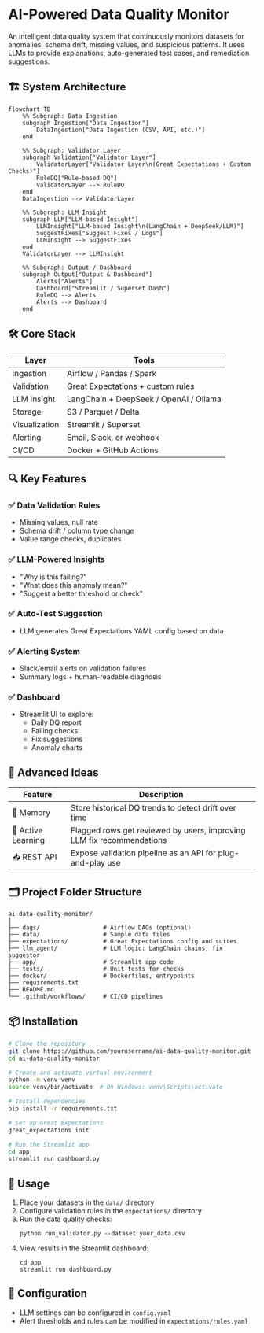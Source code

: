 # AI-Powered Data Quality Monitor

An intelligent data quality system that continuously monitors datasets for anomalies, schema drift, missing values, and suspicious patterns. It uses LLMs to provide explanations, auto-generated test cases, and remediation suggestions.

## 🏗️ System Architecture

```mermaid
flowchart TB
    %% Subgraph: Data Ingestion
    subgraph Ingestion["Data Ingestion"]
        DataIngestion["Data Ingestion (CSV, API, etc.)"]
    end

    %% Subgraph: Validator Layer
    subgraph Validation["Validator Layer"]
        ValidatorLayer["Validator Layer\n(Great Expectations + Custom Checks)"]
        RuleDQ["Rule-based DQ"]
        ValidatorLayer --> RuleDQ
    end
    DataIngestion --> ValidatorLayer

    %% Subgraph: LLM Insight
    subgraph LLM["LLM-based Insight"]
        LLMInsight["LLM-based Insight\n(LangChain + DeepSeek/LLM)"]
        SuggestFixes["Suggest Fixes / Logs"]
        LLMInsight --> SuggestFixes
    end
    ValidatorLayer --> LLMInsight

    %% Subgraph: Output / Dashboard
    subgraph Output["Output & Dashboard"]
        Alerts["Alerts"]
        Dashboard["Streamlit / Superset Dash"]
        RuleDQ --> Alerts
        Alerts --> Dashboard
    end
```

## 🛠️ Core Stack

| Layer | Tools |
|-------|-------|
| Ingestion | Airflow / Pandas / Spark |
| Validation | Great Expectations + custom rules |
| LLM Insight | LangChain + DeepSeek / OpenAI / Ollama |
| Storage | S3 / Parquet / Delta |
| Visualization | Streamlit / Superset |
| Alerting | Email, Slack, or webhook |
| CI/CD | Docker + GitHub Actions |

## 🔍 Key Features

### ✅ Data Validation Rules
* Missing values, null rate
* Schema drift / column type change
* Value range checks, duplicates

### ✅ LLM-Powered Insights
* "Why is this failing?"
* "What does this anomaly mean?"
* "Suggest a better threshold or check"

### ✅ Auto-Test Suggestion
* LLM generates Great Expectations YAML config based on data

### ✅ Alerting System
* Slack/email alerts on validation failures
* Summary logs + human-readable diagnosis

### ✅ Dashboard
* Streamlit UI to explore:
   * Daily DQ report
   * Failing checks
   * Fix suggestions
   * Anomaly charts

## 🚀 Advanced Ideas

| Feature | Description |
|---------|-------------|
| 🧠 Memory | Store historical DQ trends to detect drift over time |
| 🔁 Active Learning | Flagged rows get reviewed by users, improving LLM fix recommendations |
| 📥 REST API | Expose validation pipeline as an API for plug-and-play use |

## 🗂️ Project Folder Structure

```
ai-data-quality-monitor/
│
├── dags/                  # Airflow DAGs (optional)
├── data/                  # Sample data files
├── expectations/          # Great Expectations config and suites
├── llm_agent/             # LLM logic: LangChain chains, fix suggestor
├── app/                   # Streamlit app code
├── tests/                 # Unit tests for checks
├── docker/                # Dockerfiles, entrypoints
├── requirements.txt
├── README.md
└── .github/workflows/     # CI/CD pipelines
```

## 📦 Installation

```bash
# Clone the repository
git clone https://github.com/yourusername/ai-data-quality-monitor.git
cd ai-data-quality-monitor

# Create and activate virtual environment
python -m venv venv
source venv/bin/activate  # On Windows: venv\Scripts\activate

# Install dependencies
pip install -r requirements.txt

# Set up Great Expectations
great_expectations init

# Run the Streamlit app
cd app
streamlit run dashboard.py
```

## 🚀 Usage

1. Place your datasets in the `data/` directory
2. Configure validation rules in the `expectations/` directory
3. Run the data quality checks:
   ```
   python run_validator.py --dataset your_data.csv
   ```
4. View results in the Streamlit dashboard:
   ```
   cd app
   streamlit run dashboard.py
   ```

## 🔧 Configuration

- LLM settings can be configured in `config.yaml`
- Alert thresholds and rules can be modified in `expectations/rules.yaml`